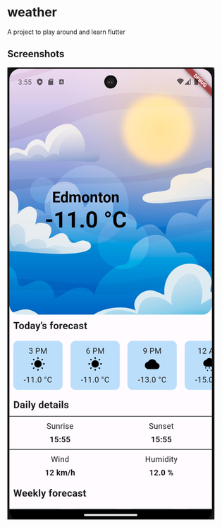 # weather

A project to play around and learn flutter

## Screenshots

![alt text](https://github.com/jgurnett/weather/blob/main/assets/screenshot.png)
